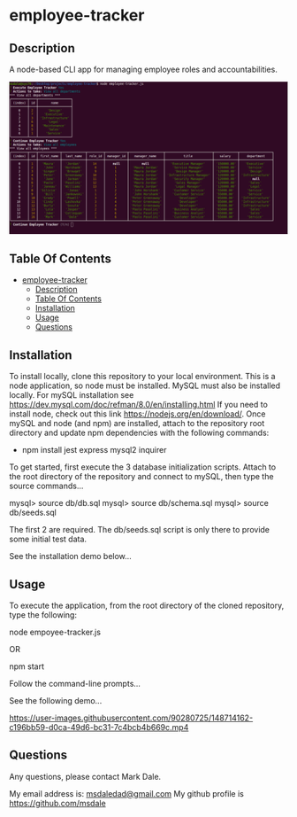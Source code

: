 # employee-tracker 

## Description

A node-based CLI app for managing employee roles and accountabilities.


![screenshot](./images/screen-sample.png)


## Table Of Contents

- [employee-tracker](#employee-tracker)
  - [Description](#description)
  - [Table Of Contents](#table-of-contents)
  - [Installation](#installation)
  - [Usage](#usage)
  - [Questions](#questions)

## Installation

To install locally, clone this repository to your local environment.  This is a node application, so node must be installed.  MySQL must also be installed locally.  For mySQL installation see https://dev.mysql.com/doc/refman/8.0/en/installing.html  If you need to install node, check out this link  https://nodejs.org/en/download/.  Once mySQL and node (and npm) are installed, attach to the repository root directory and update npm dependencies with the following commands:

* npm install jest express mysql2 inquirer

To get started, first execute the 3 database initialization scripts.  Attach to the root directory of the repository and connect to mySQL, then type the source commands...

mysql> source db/db.sql
mysql> source db/schema.sql
mysql> source db/seeds.sql

The first 2 are required.  The db/seeds.sql script is only there to provide some initial test data.

See the installation demo below...



## Usage

To execute the application, from the root directory of the cloned repository, type the following:

node empoyee-tracker.js

OR

npm start

Follow the command-line prompts...

See the following demo...


https://user-images.githubusercontent.com/90280725/148714162-c196bb59-d0ca-49d6-bc31-7c4bcb4b669c.mp4



## Questions

Any questions, please contact Mark Dale.

My email address is: msdaledad@gmail.com
My github profile is https://github.com/msdale
